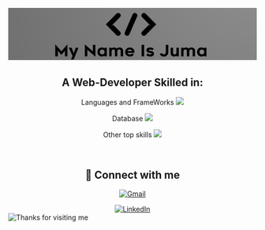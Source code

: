 
<img src="./header.png"/><br> 

## <div align='center'>A Web-Developer Skilled in: </div>

<div align='center'>
<p>Languages and FrameWorks <img src="https://skillicons.dev/icons?i=php,laravel,js,ts,nextjs,vue,react,nodejs,wordpress" /></p>
<p>Database <img src="https://skillicons.dev/icons?i=mysql,mongodb,postgres,redis" /></p>
<p>Other top skills <img src="https://skillicons.dev/icons?i=aws,docker,kubernetes,bash" /></p> 
</div><br>

## <div align='center'> 💬 Connect with me  </div>

<div align='center'>
  
[![Gmail](https://img.shields.io/badge/Gmail-D14836?style=for-the-badge&logo=gmail&logoColor=white)](mailto:developer@jumaz.anonaddy.com)

<a href="https://www.linkedin.com/in/nashon-juma/" target="_blank">
    <img src="https://img.shields.io/badge/LinkedIn-0077B5?style=for-the-badge&logo=linkedin&logoColor=white" alt="LinkedIn">
</a>
</div>

<img height="120" alt="Thanks for visiting me" width="100%" src="https://raw.githubusercontent.com/BrunnerLivio/brunnerlivio/master/images/marquee.svg" />

